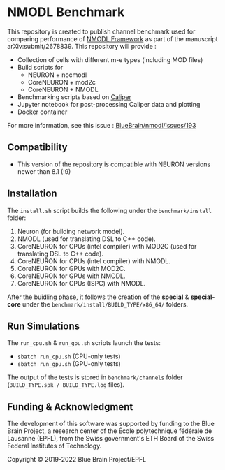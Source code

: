 # NMODL Benchmark

This repository is created to publish channel benchmark used for comparing performance of
[NMODL Framework](https://github.com/BlueBrain/nmodl) as part of the manuscript arXiv:submit/2678839. This repository will provide :
* Collection of cells with different m-e types (including MOD files)
* Build scripts for
  * NEURON + nocmodl
  * CoreNEURON + mod2c
  * CoreNEURON + NMODL
* Benchmarking scripts based on [Caliper](https://github.com/LLNL/Caliper)
* Jupyter notebook for post-processing Caliper data and plotting
* Docker container

For more information, see this issue : [BlueBrain/nmodl/issues/193](https://github.com/BlueBrain/nmodl/issues/193)

## Compatibility

- This version of the repository is compatible with NEURON versions newer than 8.1 (!9)

## Installation

The ```install.sh``` script builds the following under the ```benchmark/install``` folder:

1. Neuron (for building network model).
2. NMODL (used for translating DSL to C++ code).
3. CoreNEURON for CPUs (intel compiler) with MOD2C (used for translating DSL to C++ code).
4. CoreNEURON for CPUs (intel compiler) with NMODL.
5. CoreNEURON for GPUs with MOD2C.
6. CoreNEURON for GPUs with NMODL.
7. CoreNEURON for CPUs (ISPC) with NMODL.

After the buidling phase, it follows the creation of the **special** & **special-core** under the ```benchmark/install/BUILD_TYPE/x86_64/``` folders.

## Run Simulations

The ```run_cpu.sh``` & ```run_gpu.sh``` scripts launch the tests:
* ```sbatch run_cpu.sh``` (CPU-only tests)
* ```sbatch run_gpu.sh``` (GPU-only tests)

The output of the tests is stored in ```benchmark/channels``` folder (```BUILD_TYPE.spk / BUILD_TYPE.log``` files).



## Funding & Acknowledgment

The development of this software was supported by funding to the Blue Brain Project, a research center of the École polytechnique fédérale de Lausanne (EPFL), from the Swiss government's ETH Board of the Swiss Federal Institutes of Technology.

Copyright © 2019-2022 Blue Brain Project/EPFL
